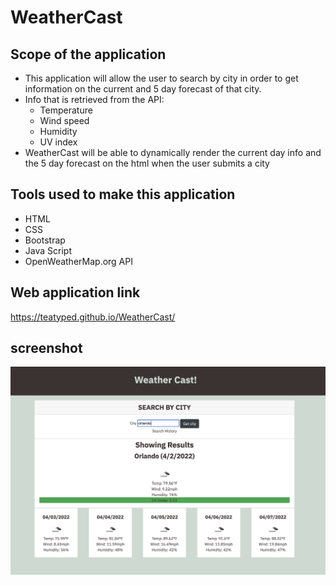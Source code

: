 # WeatherCast
 ## Scope of the application 
 - This application will allow the user to search by city in order to get information on the current and 5 day forecast of that city.
 - Info that is retrieved from the API:
    - Temperature 
    - Wind speed
    - Humidity
    - UV index
- WeatherCast will be able to dynamically render the current day info and the 5 day forecast on the html when the user submits a city


## Tools used to make this application 
- HTML
- CSS
- Bootstrap
- Java Script
- OpenWeatherMap.org API


## Web application link 
https://teatyped.github.io/WeatherCast/


## screenshot
![screenshot](weathercast.png)


